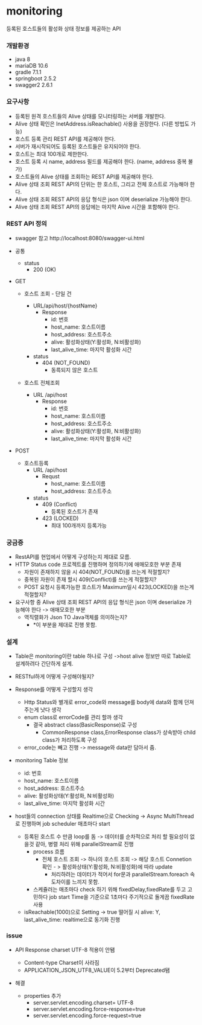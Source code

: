 # monitoring
등록된 호스트들의 활성화 상태 정보를 제공하는 API

### 개발환경
  - java 8
  - mariaDB 10.6
  - gradle 7.1.1
  - springboot 2.5.2
  - swagger2 2.6.1

### 요구사항
  - 등록된 원격 호스트들의 Alive 상태를 모니터링하는 서버를 개발한다.
  - Alive 상태 확인은 InetAddress.isReachable() 사용을 권장한다. (다른 방법도 가능)
  - 호스트 등록 관리 REST API를 제공해야 한다.
  - 서버가 재시작되어도 등록된 호스트들은 유지되어야 한다.
  - 호스트는 최대 100개로 제한한다.
  - 호스트 등록 시 name, address 필드를 제공해야 한다. (name, address 중복 불가)
  - 호스트들의 Alive 상태를 조회하는 REST API를 제공해야 한다.
  - Alive 상태 조회 REST API의 단위는 한 호스트, 그리고 전체 호스트로 가능해야 한다.
  - Alive 상태 조회 REST API의 응답 형식은 json 이며 deserialize 가능해야 한다.
  - Alive 상태 조회 REST API의 응답에는 마지막 Alive 시간을 포함해야 한다.

### REST API 정의
  * swagger 참고 http://localhost:8080/swagger-ui.html
  * 공통 
    - status
      - 200 (OK)
  * GET
    - 호스트 조회 - 단일 건
      - URL/api/host/{hostName}
        - Response
          - id: 번호
          - host_name: 호스트이름
          - host_address: 호스트주소
          - alive: 활성화상태(Y:활성화, N:비활성화)
          - last_alive_time: 마지막 활성화 시간
      - status
        - 404 (NOT_FOUND)
          - 동륵되지 않은 호스트
        
    - 호스트 전체조회
      - URL /api/host
        - Response
          - id: 번호
          - host_name: 호스트이름
          - host_address: 호스트주소
          - alive: 활성화상태(Y:활성화, N:비활성화)
          - last_alive_time: 마지막 활성화 시간
          
  * POST
    - 호스트등록 
      - URL /api/host
        - Requst 
          - host_name: 호스트이름
          - host_address: 호스트주소
      - status
        - 409 (Conflict)
          - 등록된 호스트가 존재
        - 423 (LOCKED) 
          - 최대 100개까지 등록가능
        

### 궁금증
* RestAPI를 현업에서 어떻게 구성하는지 제대로 모름.
* HTTP Status code 프로젝트를 진행하며 정의하기에 애매모호한 부분 존재
  - 자원이 존재하지 않을 시 404(NOT_FOUND)를 쓰는게 적절할지?
  - 중복된 자원이 존재 할시 409(Conflict)를 쓰는게 적절할지?
  - POST 요청시 등록가능한 호스트가 Maximum일시 423(LOCKED)을 쓰는게 적절할지? 
* 요구사항 중 Alive 상태 조회 REST API의 응답 형식은 json 이며 deserialize 가능해야 한다 -> 애매모호한 부분
  - 역직렬화가 Json TO Java객체를 의미하는지?
    - *이 부분을 제대로 진행 못함.

### 설계
* Table은 monitoring이란 table 하나로 구성 ->host alive 정보만 따로 Table로 설계하려다 간단하게 설계.
* RESTful하게 어떻게 구성해야될지?
* Response를 어떻게 구성할지 생각
  - Http Status와 별개로 error_code와 message를 body에 data와 함께 던져주는게 낫다 생각
  - enum class로 errorCode를 관리 할까 생각
    - 결국 abstract class(BasicResponse)로 구성 
      - CommonResponse class,ErrorResponse class가 상속받아 child class가 처리하도록 구성   
  - error_code는 빼고 진행 -> message와 data만 담아서 줌. 
 
* monitoring Table 정보
  - id: 번호
  - host_name: 호스트이름
  - host_address: 호스트주소
  - alive: 활성화상태(Y:활성화, N:비활성화)
  - last_alive_time: 마지막 활성화 시간
 
* host들의 connection 상태를 Realtime으로 Checking -> Async MultiThread로 진행하며 job scheduler 매초마다 start  
  - 등록된 호스트 수 만큼 loop를 돔 -> 데이터를 순차적으로 처리 할 필요성이 없을것 같아, 병렬 처리 위해 parallelStream로 진행
    - process 흐름
      - 전체 호스트 조회 -> 하나의 호스트 조회 -> 해당 호스트 Connetion 확인 - > 활성화상태(Y:활성화, N:비활성화)에 따라 update 
        - 처리하려는 데이터가 적어서 for문과 parallelStream.foreach 속도차이를 느끼지 못함.
    - 스케쥴러는 매초마다 check 하기 위해 fixedDelay,fixedRate를 두고 고민하다 job start Time을 기준으로 1초마다 주기적으로 돌게끔 fixedRate 사용
  - isReachable(1000)으로 Setting -> true 떨어질 시 alive: Y, last_alive_time: realtime으로 동기화 진행
  
  
### issue
* API Response charset UTF-8 적용이 안됌
  - Content-type Charset이 사라짐
  - APPLICATION_JSON_UTF8_VALUE이 5.2부터 Deprecated됌

* 해결
  - properties 추가
    - server.servlet.encoding.charset= UTF-8
    - server.servlet.encoding.force-response=true
    - server.servlet.encoding.force-request=true

 
   





